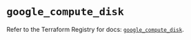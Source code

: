 # `google_compute_disk`

Refer to the Terraform Registry for docs: [`google_compute_disk`](https://registry.terraform.io/providers/hashicorp/google/5.34.0/docs/resources/compute_disk).
